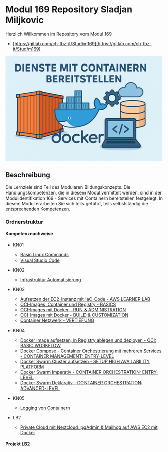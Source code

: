 # Modul 169 Repository Sladjan Miljkovic

Herzlich Willkommen im Repository vom Modul 169
- [https://gitlab.com/ch-tbz-it/Stud/m169](https://gitlab.com/ch-tbz-it/Stud/m169)

<img src="https://github.com/Sladji10/m169-miljkovic/blob/main/Screenshots/m169.png?raw=true" width="500" />

## Beschreibung
Die Lernziele sind Teil des Modularen Bildungskonzepts. Die Handlungskompetenzen, die in diesem Modul vermittelt werden, sind in der Modulidentifikation 169 - Services mit Containern bereitstellen festgelegt.
In diesem Modul erarbeiten Sie sich teils geführt, teils selbstständig die entsprechenden Kompetenzen.

### Ordnerstruktur

#### Kompetenznachweise

- KN01
  - [Basic Linux Commands](KN01/Challenge_4.md)
  - [Visual Studio Code](KN01/Challenge_5.md)

- KN02
  - [Infrastruktur Automatisierung](KN02/Infrastruktur_Automatisierung.md)

- KN03
  - [Aufsetzen der EC2-Instanz mit IaC-Code - AWS LEARNER LAB](KN03/Aufgabe_A.md)
  - [OCI-Images, Container und Registry - BASICS](KN03/Aufgabe_B.md)
  - [OCI-Images mit Docker - RUN & ADMINISTRATION](KN03/Aufgabe_C.md)
  - [OCI-Images mit Docker - BUILD & CUSTOMIZATION](KN03/Aufgabe_D.md)
  - [Container Netzwerk - VERTIEFUNG](KN03/Aufgabe_E.md)

- KN04
  - [Docker Image aufsetzen, in Registry ablegen und deployen - OCI: BASIC WORKFLOW](KN04/Aufgabe_Aa.md)
  - [Docker Compose - Container Orchestrierung mit mehreren Services - CONTAINER MANAGEMENT: ENTRY-LEVEL](KN04/Aufgabe_Bb.md)
  - [Docker Swarm Cluster aufsetzen - SETUP HIGH AVAILABILITY PLATFORM](KN04/Aufgabe_Cc.md)
  - [Docker Swarm Imperativ - CONTAINER ORCHESTRATION: ENTRY-LEVEL](KN04/Aufgabe_Dd.md)
  - [Docker Swarm Deklarativ - CONTAINER ORCHESTRATION: ADVANCED-LEVEL](KN04/Aufgabe_Ee.md)

- KN05
  - [Logging von Containern](KN05/Logging_von_Containern.md)

- LB2
  - [Private Cloud mit Nextcloud, pgAdmin & Mailhog auf AWS EC2 mit Docker](LB2/Dokumentation.md)

#### Projekt LB2
